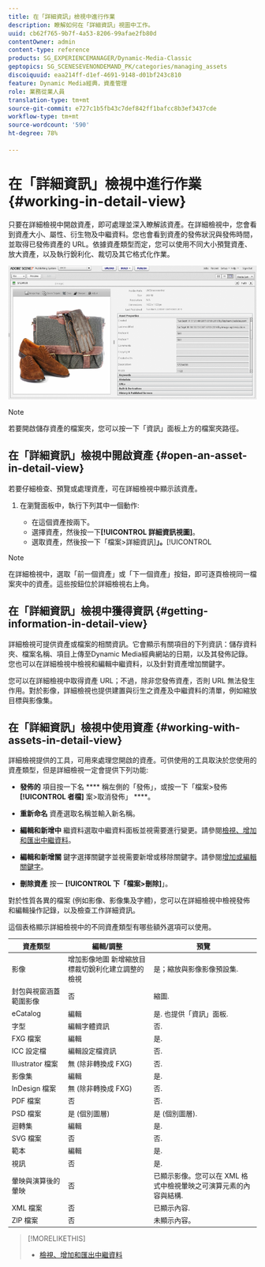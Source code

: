 ```yaml
---
title: 在「詳細資訊」檢視中進行作業
description: 瞭解如何在「詳細資訊」視圖中工作。
uuid: cb62f765-9b7f-4a53-8206-99afae2fb80d
contentOwner: admin
content-type: reference
products: SG_EXPERIENCEMANAGER/Dynamic-Media-Classic
geptopics: SG_SCENESEVENONDEMAND_PK/categories/managing_assets
discoiquuid: eaa214ff-d1ef-4691-9148-d01bf243c810
feature: Dynamic Media經典，資產管理
role: 業務從業人員
translation-type: tm+mt
source-git-commit: e727c1b5fb43c7def842ff1bafcc8b3ef3437cde
workflow-type: tm+mt
source-wordcount: '590'
ht-degree: 78%

---
```



# 在「詳細資訊」檢視中進行作業{#working-in-detail-view}

只要在詳細檢視中開啟資產，即可處理並深入瞭解該資產。在詳細檢視中，您會看到資產大小、屬性、衍生物及中繼資料。您也會看到資產的發佈狀況與發佈時間，並取得已發佈資產的 URL。依據資產類型而定，您可以使用不同大小預覽資產、放大資產，以及執行銳利化、裁切及其它格式化作業。

<!-- 

Comment Type: remark
Last Modified By: Rick Brough (rbrough@adobe.com)
Last Modified Date: 2018-06-14T13:52:46.623-0400

<p>as_detail_view_popup.png found in Downloads on local in folder "scene7-images"</p>

 -->

![詳細資訊檢視](/help/assets/image_0.img.png)

>[!NOTE]
>
>若要開啟儲存資產的檔案夾，您可以按一下「資訊」面板上方的檔案夾路徑。

## 在「詳細資訊」檢視中開啟資產 {#open-an-asset-in-detail-view}

若要仔細檢查、預覽或處理資產，可在詳細檢視中顯示該資產。

1. 在瀏覽面板中，執行下列其中一個動作:

   * 在這個資產按兩下。
   * 選擇資產，然後按一下&#x200B;**[!UICONTROL 詳細資訊視圖]**。
   * 選取資產，然後按一下「檔案>詳細資訊&#x200B;]**」。**[!UICONTROL 

>[!NOTE]
>
>在詳細檢視中，選取「前一個資產」或「下一個資產」按鈕，即可逐頁檢視同一檔案夾中的資產。這些按鈕位於詳細檢視右上角。

## 在「詳細資訊」檢視中獲得資訊 {#getting-information-in-detail-view}

詳細檢視可提供資產或檔案的相關資訊。它會顯示有關項目的下列資訊：儲存資料夾、檔案名稱、項目上傳至Dynamic Media經典網站的日期，以及其發佈記錄。 您也可以在詳細檢視中檢視和編輯中繼資料，以及針對資產增加關鍵字。

您可以在詳細檢視中取得資產 URL；不過，除非您發佈資產，否則 URL 無法發生作用。對於影像，詳細檢視也提供建置與衍生之資產及中繼資料的清單，例如縮放目標與影像集。

## 在「詳細資訊」檢視中使用資產 {#working-with-assets-in-detail-view}

詳細檢視提供的工具，可用來處理您開啟的資產。可供使用的工具取決於您使用的資產類型，但是詳細檢視一定會提供下列功能:

* **發佈的**
項目按一下名 **** 稱左側的「發佈」，或按一下「檔案>發佈 **[!UICONTROL 者檔]** 案>取消發佈」 ****。

* **重新命名**
資產選取名稱並輸入新名稱。

* **編輯和新增中**
繼資料選取中繼資料面板並視需要進行變更。請參閱[檢視、增加和匯出中繼資料](/help/viewing-adding-exporting-metadata.md)。

* **編輯和新增關**
鍵字選擇關鍵字並視需要新增或移除關鍵字。請參閱[增加或編輯關鍵字](/help/viewing-adding-exporting-metadata.md)。

* **刪除資產**
按一 **[!UICONTROL 下「檔案>刪除]**」。

對於性質各異的檔案 (例如影像、影像集及字體)，您可以在詳細檢視中檢視發佈和編輯操作記錄，以及檢查工作詳細資訊。

這個表格顯示詳細檢視中的不同資產類型有哪些額外選項可以使用。

| 資產類型 | 編輯/調整 | 預覽 |
|--- |--- |--- |
| 影像 | 增加影像地圖 新增縮放目標裁切銳利化建立調整的檢視 | 是；縮放與影像影像預設集. |
| 封包與視窗涵蓋範圍影像 | 否 | 縮圖. |
| eCatalog | 編輯 | 是. 也提供「資訊」面板. |
| 字型 | 編輯字體資訊 | 否. |
| FXG 檔案 | 編輯 | 是. |
| ICC 設定檔 | 編輯設定檔資訊 | 否. |
| Illustrator 檔案 | 無 (除非轉換成 FXG) | 否. |
| 影像集 | 編輯 | 是. |
| InDesign 檔案 | 無 (除非轉換成 FXG) | 否. |
| PDF 檔案 | 否 | 否. |
| PSD 檔案 | 是 (個別圖層) | 是 (個別圖層). |
| 迴轉集 | 編輯 | 是. |
| SVG 檔案 | 否 | 否. |
| 範本 | 編輯 | 是. |
| 視訊 | 否 | 是. |
| 暈映與演算後的暈映 | 否 | 已顯示影像。您可以在 XML 格式中檢視暈映之可演算元素的內容與結構. |
| XML 檔案 | 否 | 已顯示內容. |
| ZIP 檔案 | 否 | 未顯示內容。 |

>[!MORELIKETHIS]
>
>* [檢視、增加和匯出中繼資料](viewing-adding-exporting-metadata.md#viewing_adding_and_exporting_metadata)

